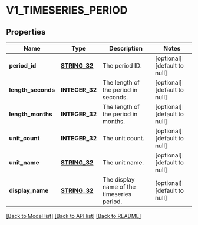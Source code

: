 # V1_TIMESERIES_PERIOD

## Properties
Name | Type | Description | Notes
------------ | ------------- | ------------- | -------------
**period_id** | [**STRING_32**](STRING_32.md) | The period ID. | [optional] [default to null]
**length_seconds** | **INTEGER_32** | The length of the period in seconds. | [optional] [default to null]
**length_months** | **INTEGER_32** | The length of the period in months. | [optional] [default to null]
**unit_count** | **INTEGER_32** | The unit count. | [optional] [default to null]
**unit_name** | [**STRING_32**](STRING_32.md) | The unit name. | [optional] [default to null]
**display_name** | [**STRING_32**](STRING_32.md) | The display name of the timeseries period. | [optional] [default to null]

[[Back to Model list]](../README.md#documentation-for-models) [[Back to API list]](../README.md#documentation-for-api-endpoints) [[Back to README]](../README.md)


